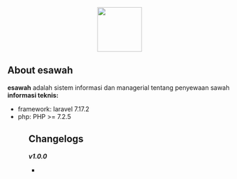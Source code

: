 <p align="center"><img src="https://www.esawah.my.id/logo/esawah-logo.png" width="100"></p>

## About esawah

<b>esawah</b> adalah sistem informasi dan managerial tentang penyewaan sawah
<br><b>informasi teknis:</b>
<ul>
<li>framework: laravel 7.17.2</li>
<li>php: PHP >= 7.2.5</li>
<ul>

## Changelogs
<b><i>v1.0.0</i></b>
<ul>
<li></li>
</ul>

